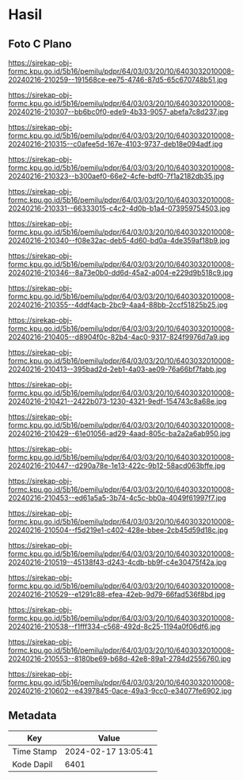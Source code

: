 # Hasil

## Foto C Plano

https://sirekap-obj-formc.kpu.go.id/5b16/pemilu/pdpr/64/03/03/20/10/6403032010008-20240216-210259--191568ce-ee75-4746-87d5-65c670748b51.jpg

https://sirekap-obj-formc.kpu.go.id/5b16/pemilu/pdpr/64/03/03/20/10/6403032010008-20240216-210307--bb6bc0f0-ede9-4b33-9057-abefa7c8d237.jpg

https://sirekap-obj-formc.kpu.go.id/5b16/pemilu/pdpr/64/03/03/20/10/6403032010008-20240216-210315--c0afee5d-167e-4103-9737-deb18e094adf.jpg

https://sirekap-obj-formc.kpu.go.id/5b16/pemilu/pdpr/64/03/03/20/10/6403032010008-20240216-210323--b300aef0-66e2-4cfe-bdf0-7f1a2182db35.jpg

https://sirekap-obj-formc.kpu.go.id/5b16/pemilu/pdpr/64/03/03/20/10/6403032010008-20240216-210331--66333015-c4c2-4d0b-b1a4-073959754503.jpg

https://sirekap-obj-formc.kpu.go.id/5b16/pemilu/pdpr/64/03/03/20/10/6403032010008-20240216-210340--f08e32ac-deb5-4d60-bd0a-4de359af18b9.jpg

https://sirekap-obj-formc.kpu.go.id/5b16/pemilu/pdpr/64/03/03/20/10/6403032010008-20240216-210346--8a73e0b0-dd6d-45a2-a004-e229d9b518c9.jpg

https://sirekap-obj-formc.kpu.go.id/5b16/pemilu/pdpr/64/03/03/20/10/6403032010008-20240216-210355--4ddf4acb-2bc9-4aa4-88bb-2ccf51825b25.jpg

https://sirekap-obj-formc.kpu.go.id/5b16/pemilu/pdpr/64/03/03/20/10/6403032010008-20240216-210405--d8904f0c-82b4-4ac0-9317-824f9976d7a9.jpg

https://sirekap-obj-formc.kpu.go.id/5b16/pemilu/pdpr/64/03/03/20/10/6403032010008-20240216-210413--395bad2d-2eb1-4a03-ae09-76a66bf7fabb.jpg

https://sirekap-obj-formc.kpu.go.id/5b16/pemilu/pdpr/64/03/03/20/10/6403032010008-20240216-210421--2422b073-1230-4321-9edf-154743c8a68e.jpg

https://sirekap-obj-formc.kpu.go.id/5b16/pemilu/pdpr/64/03/03/20/10/6403032010008-20240216-210429--61e01056-ad29-4aad-805c-ba2a2a6ab950.jpg

https://sirekap-obj-formc.kpu.go.id/5b16/pemilu/pdpr/64/03/03/20/10/6403032010008-20240216-210447--d290a78e-1e13-422c-9b12-58acd063bffe.jpg

https://sirekap-obj-formc.kpu.go.id/5b16/pemilu/pdpr/64/03/03/20/10/6403032010008-20240216-210453--ed61a5a5-3b74-4c5c-bb0a-4049f61997f7.jpg

https://sirekap-obj-formc.kpu.go.id/5b16/pemilu/pdpr/64/03/03/20/10/6403032010008-20240216-210504--f5d219e1-c402-428e-bbee-2cb45d59d18c.jpg

https://sirekap-obj-formc.kpu.go.id/5b16/pemilu/pdpr/64/03/03/20/10/6403032010008-20240216-210519--45138f43-d243-4cdb-bb9f-c4e30475f42a.jpg

https://sirekap-obj-formc.kpu.go.id/5b16/pemilu/pdpr/64/03/03/20/10/6403032010008-20240216-210529--e1291c88-efea-42eb-9d79-66fad536f8bd.jpg

https://sirekap-obj-formc.kpu.go.id/5b16/pemilu/pdpr/64/03/03/20/10/6403032010008-20240216-210538--f1fff334-c568-492d-8c25-1194a0f06df6.jpg

https://sirekap-obj-formc.kpu.go.id/5b16/pemilu/pdpr/64/03/03/20/10/6403032010008-20240216-210553--8180be69-b68d-42e8-89a1-2784d2556760.jpg

https://sirekap-obj-formc.kpu.go.id/5b16/pemilu/pdpr/64/03/03/20/10/6403032010008-20240216-210602--e4397845-0ace-49a3-9cc0-e34077fe6902.jpg


## Metadata

| Key        | Value               |
| ---------- | ------------------- |
| Time Stamp | 2024-02-17 13:05:41 |
| Kode Dapil | 6401                |



